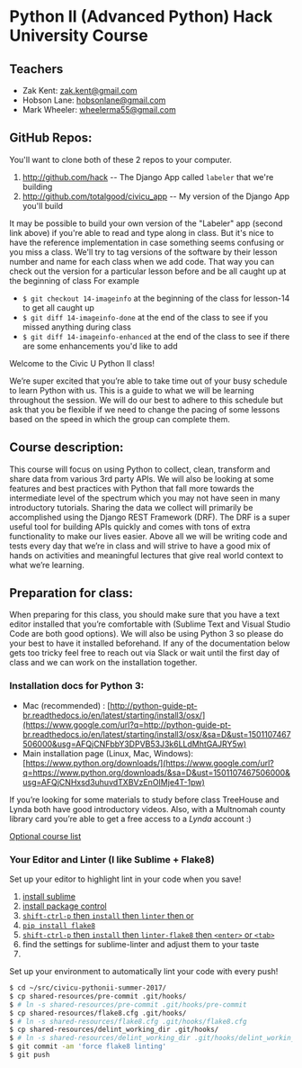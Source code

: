 # Python II (Advanced Python) Hack University Course

## Teachers

* Zak Kent: [zak.kent@gmail.com](mailto:zak.kent@gmail.com)
* Hobson Lane: [hobsonlane@gmail.com](mailto:hobsonlane@gmail.com)
* Mark Wheeler: [wheelerma55@gmail.com](mailto:wheelerma55@gmail.com)

## GitHub Repos:

You'll want to clone both of these 2 repos to your computer.

1.  http://github.com/hack -- The Django App called `labeler` that we're building
2.  http://github.com/totalgood/civicu_app -- My version of the Django App you'll build

It may be possible to build your own version of the "Labeler" app (second link above) if you're able to read and type along in class.
But it's nice to have the reference implementation in case something seems confusing or you miss a class.
We'll try to tag versions of the software by their lesson number and name for each class when we add code.
That way you can check out the version for a particular lesson before and be all caught up at the beginning of class
For example

* `$ git checkout 14-imageinfo` at the beginning of the class for lesson-14 to get all caught up
* `$ git diff 14-imageinfo-done` at the end of the class to see if you missed anything during class
* `$ git diff 14-imageinfo-enhanced` at the end of the class to see if there are some enhancements you'd like to add



Welcome to the Civic U Python II class!

We’re super excited that you’re able to take time out of your busy schedule to learn Python with us.
This is a guide to what we will be learning throughout the session.
We will do our best to adhere to this schedule but ask that you be flexible if we need to change the pacing of some lessons based on the speed in which the group can complete them.

## Course description: 

This course will focus on using Python to collect, clean, transform and share data from various 3rd party APIs.
We will also be looking at some features and best practices with Python that fall more towards the intermediate level of the spectrum which you may
not have seen in many introductory tutorials.
Sharing the data we collect will primarily be accomplished using the Django REST Framework (DRF).
The DRF is a super useful tool for building APIs quickly and comes with tons of extra functionality to make our lives easier.
Above all we will be writing code and tests every day that we’re in class and will strive to have a good mix of hands on activities and meaningful
lectures that give real world context to what we’re learning.

## Preparation for class:

When preparing for this class, you should make sure that you have a text editor installed that you’re comfortable with (Sublime Text and Visual Studio Code are both good options).
We will also be using Python 3 so please do your best to have it installed beforehand.
If any of the documentation below gets too tricky feel free to reach out via Slack or wait until the first day of class and we can work on the installation together.

### Installation docs for Python 3: 

* Mac (recommended) : [http://python-guide-pt-br.readthedocs.io/en/latest/starting/install3/osx/](https://www.google.com/url?q=http://python-guide-pt-br.readthedocs.io/en/latest/starting/install3/osx/&sa=D&ust=1501107467506000&usg=AFQjCNFbbY3DPVB53J3k6LLdMhtGAJRY5w)
* Main installation page (Linux, Mac, Windows): [https://www.python.org/downloads/](https://www.google.com/url?q=https://www.python.org/downloads/&sa=D&ust=1501107467506000&usg=AFQjCNHxsd3uhuvdTXBVzEnOIMje4T-1pw)

If you’re looking for some materials to study before class TreeHouse and Lynda both have good introductory videos.
Also, with a Multnomah county library card you’re able to get a free access to a *Lynda* account :)

[Optional course list](https://www.google.com/url?q=https://docs.google.com/document/d/1kRzzybmQOi_uw2-BWnxZtIEQ5ajo48G4X0WyQ8ByjPE/edit?usp%3Dsharing&sa=D&ust=1501107467507000&usg=AFQjCNEGgBLCbZJkV8e_y5hi5Q7vVHQ9OQ)

### Your Editor and Linter (I like Sublime + Flake8)

Set up your editor to highlight lint in your code when you save!

1. [install sublime](https://www.sublimetext.com/3)
2. [install package control](https://packagecontrol.io/installation)
3. [`shift-ctrl-p` then `install` then `linter` then <enter> or <tab>](http://sublimelinter.readthedocs.io/en/latest/installation.html#installing-via-pc)
4. [`pip install flake8`](https://github.com/SublimeLinter/SublimeLinter-flake8#linter-installation)
5. [`shift-ctrl-p` then `install` then `linter-flake8` then `<enter>` or `<tab>`](https://github.com/SublimeLinter/SublimeLinter-flake8)
6. find the settings for sublime-linter and adjust them to your taste
7. 

Set up your environment to automatically lint your code with every push!

```bash
$ cd ~/src/civicu-pythonii-summer-2017/
$ cp shared-resources/pre-commit .git/hooks/
$ # ln -s shared-resources/pre-commit .git/hooks/pre-commit
$ cp shared-resources/flake8.cfg .git/hooks/
$ # ln -s shared-resources/flake8.cfg .git/hooks/flake8.cfg
$ cp shared-resources/delint_working_dir .git/hooks/
$ # ln -s shared-resources/delint_working_dir .git/hooks/delint_workin_dir
$ git commit -am 'force flake8 linting'
$ git push
```

